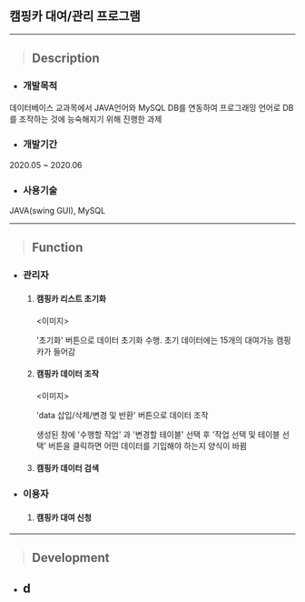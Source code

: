 ## 캠핑카 대여/관리 프로그램

---

> ## Description

- ### 개발목적

데이터베이스 교과목에서 JAVA언어와 MySQL DB를 연동하여 프로그래밍 언어로 DB를 조작하는 것에  능숙해지기 위해 진행한 과제

- ### 개발기간

2020.05 ~ 2020.06

- ### 사용기술

JAVA(swing GUI), MySQL

---

> ## Function

- ### 관리자

  1. #### 캠핑카 리스트 초기화

     <이미지>

     '초기화' 버튼으로 데이터 초기화 수행. 초기 데이터에는 15개의 대여가능 캠핑카가 들어감

  2. #### 캠핑카 데이터 조작

     <이미지>

     'data 삽입/삭제/변경 및 반환' 버튼으로 데이터 조작

     생성된 창에 '수행할 작업' 과 '변경할 테이블' 선택 후 '작업 선택 및 테이블 선택' 버튼을 클릭하면 어떤 데이터를 기입해야 하는지 양식이 바뀜

  3. #### 캠핑카 데이터 검색

- ### 이용자

  1. #### 캠핑카 대여 신청

---

> ## Development

- d
  - 


